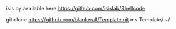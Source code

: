 isis.py available here https://github.com/isislab/Shellcode

git clone https://github.com/blankwall/Template.git
mv Template/ ~/
